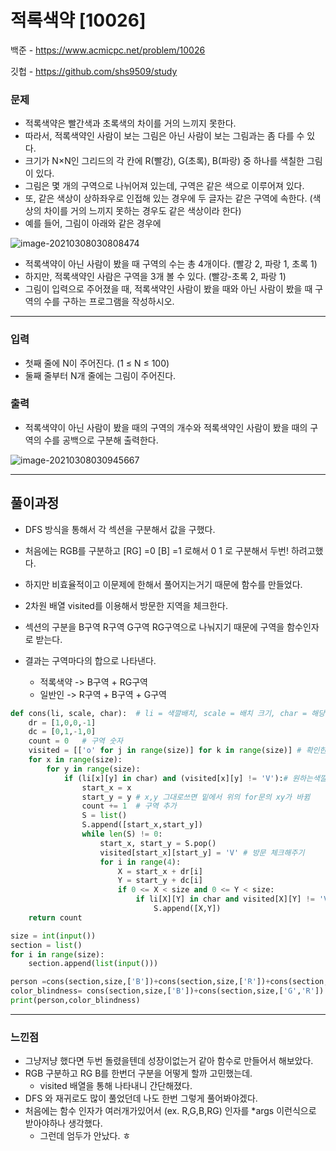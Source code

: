# 적록색약 [10026]

백준 - https://www.acmicpc.net/problem/10026

깃헙 - https://github.com/shs9509/study



### 문제

- 적록색약은 빨간색과 초록색의 차이를 거의 느끼지 못한다. 
- 따라서, 적록색약인 사람이 보는 그림은 아닌 사람이 보는 그림과는 좀 다를 수 있다.
- 크기가 N×N인 그리드의 각 칸에 R(빨강), G(초록), B(파랑) 중 하나를 색칠한 그림이 있다. 
- 그림은 몇 개의 구역으로 나뉘어져 있는데, 구역은 같은 색으로 이루어져 있다. 
- 또, 같은 색상이 상하좌우로 인접해 있는 경우에 두 글자는 같은 구역에 속한다. (색상의 차이를 거의 느끼지 못하는 경우도 같은 색상이라 한다)
- 예를 들어, 그림이 아래와 같은 경우에

![image-20210308030808474](C:\Users\ssej0\Desktop\알고리즘\마크다운정리\image\image-20210308030808474.png)

- 적록색약이 아닌 사람이 봤을 때 구역의 수는 총 4개이다. (빨강 2, 파랑 1, 초록 1) 
- 하지만, 적록색약인 사람은 구역을 3개 볼 수 있다. (빨강-초록 2, 파랑 1)
- 그림이 입력으로 주어졌을 때, 적록색약인 사람이 봤을 때와 아닌 사람이 봤을 때 구역의 수를 구하는 프로그램을 작성하시오.

------



### 입력

- 첫째 줄에 N이 주어진다. (1 ≤ N ≤ 100)
- 둘째 줄부터 N개 줄에는 그림이 주어진다.

### 출력

- 적록색약이 아닌 사람이 봤을 때의 구역의 개수와 적록색약인 사람이 봤을 때의 구역의 수를 공백으로 구분해 출력한다.



![image-20210308030945667](C:\Users\ssej0\Desktop\알고리즘\마크다운정리\image\image-20210308030945667.png)



-----



## 풀이과정

- DFS 방식을 통해서 각 섹션을 구분해서 값을 구했다.

- 처음에는 RGB를 구분하고 [RG] =0 [B] =1 로해서 0 1 로 구분해서 두번! 하려고했다.

- 하지만 비효율적이고 이문제에 한해서 풀어지는거기 때문에 함수를 만들었다.

- 2차원 배열 visited를 이용해서 방문한 지역을 체크한다.

- 섹션의 구분을 B구역 R구역 G구역 RG구역으로 나눠지기 때문에 구역을 함수인자로 받는다.

- 결과는 구역마다의 합으로 나타낸다.

  - 적록색약 -> B구역 + RG구역  
  - 일반인 -> R구역 + B구역 + G구역

  

```python
def cons(li, scale, char):  # li = 색깔배치, scale = 배치 크기, char = 해당하는 색깔
    dr = [1,0,0,-1]
    dc = [0,1,-1,0]
    count = 0   # 구역 숫자
    visited = [['o' for j in range(size)] for k in range(size)] # 확인한 색깔 체크용리스트
    for x in range(size):
        for y in range(size):
            if (li[x][y] in char) and (visited[x][y] != 'V'):# 원하는색깔이며 방문하지 않았다!
                start_x = x
                start_y = y # x,y 그대로쓰면 밑에서 위의 for문의 xy가 바뀜
                count += 1  # 구역 추가 
                S = list()
                S.append([start_x,start_y])
                while len(S) != 0:
                    start_x, start_y = S.pop()
                    visited[start_x][start_y] = 'V' # 방문 체크해주기
                    for i in range(4):
                        X = start_x + dr[i]
                        Y = start_y + dc[i]
                        if 0 <= X < size and 0 <= Y < size:
                            if li[X][Y] in char and visited[X][Y] != 'V':
                                S.append([X,Y])
    return count

size = int(input())
section = list()
for i in range(size):
    section.append(list(input()))

person =cons(section,size,['B'])+cons(section,size,['R'])+cons(section,size,['G'])
color_blindness= cons(section,size,['B'])+cons(section,size,['G','R'])
print(person,color_blindness)
```



-------



### 느낀점

- 그냥저냥 했다면 두번 돌렸을텐데 성장이없는거 같아 함수로 만들어서 해보았다.
- RGB 구분하고 RG B를 한번더 구분을 어떻게 할까 고민했는데.
  - visited 배열을 통해 나타내니 간단해졌다.
- DFS 와 재귀로도 많이 풀었던데 나도 한번 그렇게 풀어봐야겠다.
- 처음에는 함수 인자가 여러개가있어서 (ex. R,G,B,RG) 인자를 *args 이런식으로 받아야하나 생각했다.
  - 그런데 엄두가 안났다. ㅎ

